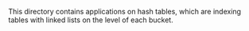 This directory contains applications on hash tables, which are indexing tables with linked lists on the level of each bucket.